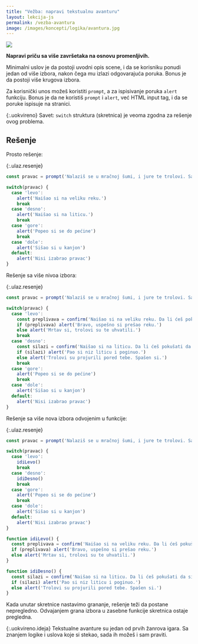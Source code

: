 ```yaml
---
title: "Vežba: napravi tekstualnu avanturu"
layout: lekcija-js
permalink: /vezba-avantura
image: /images/koncepti/logika/avantura.jpg
---
```


![]({{page.image}})

**Napravi priču sa više završetaka na osnovu promenljivih.**

Minimalni uslov je da postoji uvodni opis scene, i da se korisniku ponudi jedan od više izbora, nakon čega mu izlazi odgovarajuća poruka. Bonus je da postoji više krugova izbora.

Za korisnički unos možeš koristiti `prompt`, a za ispisivanje poruka `alert` funkciju. Bonus je da ne koristiš `prompt` i `alert`, već HTML input tag, i da se poruke ispisuje na stranici.

{:.uokvireno}
Savet: `switch` struktura (skretnica) je veoma zgodna za rešenje ovog problema. 

## Rešenje

Prosto rešenje:

{:.ulaz.resenje}
```js
const pravac = prompt('Nalaziš se u mračnoj šumi, i jure te trolovi. Sa leve strane je reka. Sa desne litica. Gore je pećina. Dole se nazire kanjon. Na koju stranu ćeš nastaviti?')

switch(pravac) {
  case 'levo':
    alert('Naišao si na veliku reku.')
    break
  case 'desno':
    alert('Naišao si na liticu.')
    break
  case 'gore':
    alert('Popeo si se do pećine')
    break
  case 'dole':
    alert('Sišao si u kanjon')
  default:
    alert('Nisi izabrao pravac')
}
```

Rešenje sa više nivoa izbora:

{:.ulaz.resenje}
```js
const pravac = prompt('Nalaziš se u mračnoj šumi, i jure te trolovi. Sa leve strane je reka. Sa desne litica. Gore je pećina. Dole se nazire kanjon. Na koju stranu ćeš nastaviti?')

switch(pravac) {
  case 'levo':
    const preplivava = confirm('Naišao si na veliku reku. Da li ćeš pokušati da preplivaš?')
    if (preplivava) alert('Bravo, uspešno si prešao reku.')
    else alert('Mrtav si, trolovi su te uhvatili.')
    break
  case 'desno':
    const silazi = confirm('Naišao si na liticu. Da li ćeš pokušati da siđeš?')
    if (silazi) alert('Pao si niz liticu i poginuo.')
    else alert('Trolovi su projurili pored tebe. Spašen si.')
    break
  case 'gore':
    alert('Popeo si se do pećine')
    break
  case 'dole':
    alert('Sišao si u kanjon')
  default:
    alert('Nisi izabrao pravac')
}
```

Rešenje sa više nova izbora odvojenim u funkcije:

{:.ulaz.resenje}
```js
const pravac = prompt('Nalaziš se u mračnoj šumi, i jure te trolovi. Sa leve strane je reka. Sa desne litica. Gore je pećina. Dole se nazire kanjon. Na koju stranu ćeš nastaviti?')

switch(pravac) {
  case 'levo':
    idiLevo()
    break
  case 'desno':
    idiDesno()
    break
  case 'gore':
    alert('Popeo si se do pećine')
    break
  case 'dole':
    alert('Sišao si u kanjon')
  default:
    alert('Nisi izabrao pravac')
}

function idiLevo() {
  const preplivava = confirm('Naišao si na veliku reku. Da li ćeš pokušati da preplivaš?')
  if (preplivava) alert('Bravo, uspešno si prešao reku.')
  else alert('Mrtav si, trolovi su te uhvatili.')
}

function idiDesno() {
  const silazi = confirm('Naišao si na liticu. Da li ćeš pokušati da siđeš?')
  if (silazi) alert('Pao si niz liticu i poginuo.')
  else alert('Trolovi su projurili pored tebe. Spašen si.')
}
```

Kada unutar skretnice nastavimo grananje, rešenje teži da postane nepregledno. Odvajanjem grana izbora u zasebne funkcije skretnica ostaje pregledna.

{:.uokvireno.ideja}
Tekstualne avanture su jedan od prvih žanrova igara. Sa znanjem logike i uslova koje si stekao, sada ih možeš i sam praviti.